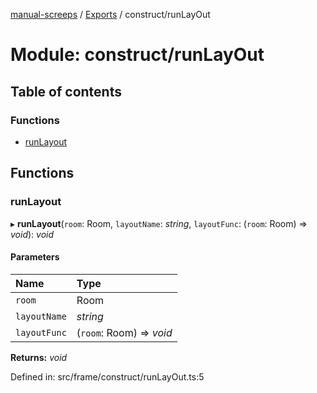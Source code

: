 [manual-screeps](../README.md) / [Exports](../modules.md) / construct/runLayOut

# Module: construct/runLayOut

## Table of contents

### Functions

- [runLayout](construct_runlayout.md#runlayout)

## Functions

### runLayout

▸ **runLayout**(`room`: Room, `layoutName`: *string*, `layoutFunc`: (`room`: Room) => *void*): *void*

#### Parameters

| Name | Type |
| :------ | :------ |
| `room` | Room |
| `layoutName` | *string* |
| `layoutFunc` | (`room`: Room) => *void* |

**Returns:** *void*

Defined in: src/frame/construct/runLayOut.ts:5
